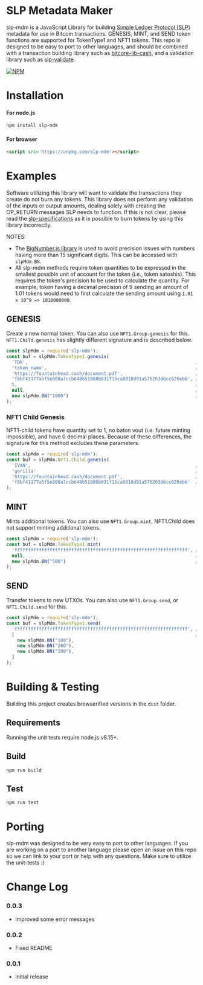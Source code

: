 # SLP Metadata Maker

slp-mdm is a JavaScript Library for building [Simple Ledger Protocol (SLP)](https://github.com/simpleledger/slp-specifications) metadata for use in Bitcoin transactions. GENESIS, MINT, and SEND token functions are supported for TokenType1 and NFT1 tokens. This repo is designed to be easy to port to other languages, and should be combined with a transaction building library such as [bitcore-lib-cash](https://github.com/bitpay/bitcore/tree/master/packages/bitcore-lib-cash), and a validation library such as [slp-validate](https://github.com/simpleledger/slp-validate).

[![NPM](https://nodei.co/npm/slp-mdm.png)](https://nodei.co/npm/slp-mdm/)


# Installation

#### For node.js
```bash
npm install slp-mdm
```

#### For browser
```html
<script src='https://unpkg.com/slp-mdm'></script>
```


# Examples

Software utilizing this library will want to validate the transactions they create do not burn any tokens. This library does not perform any validation of the inputs or output amounts, dealing solely with creating the OP_RETURN messages SLP needs to function. If this is not clear, please read the [slp-specifications](https://github.com/simpleledger/slp-specifications) as it is possible to burn tokens by using this library incorrectly.

NOTES: 

* The [BigNumber.js library](https://github.com/MikeMcl/bignumber.js) is used to avoid precision issues with numbers having more than 15 significant digits. This can be accessed with `slpMdm.BN`.
* All slp-mdm methods require token quantities to be expressed in the smallest possible unit of account for the token (i.e., token satoshis).  This requires the token's precision to be used to calculate the quantity. For example, token having a decimal precision of 9 sending an amount of 1.01 tokens would need to first calculate the sending amount using `1.01 x 10^9 => 1010000000`.

## GENESIS 

Create a new normal token. You can also use `NFT1.Group.genesis` for this. `NFT1.Child.genesis` has slightly different signature and is described below.


```js
const slpMdm = require('slp-mdm');
const buf = slpMdm.TokenType1.genesis(
  'TOK',                                                              // symbol
  'token_name',                                                       // name
  'https://fountainhead.cash/document.pdf',                           // document_uri
  'f8bf41177a5f5e808a7ccb648b51080b031f15ca8018d91a576263d6cc626eb6', // document_hash
  5,                                                                  // decimals
  null,                                                               // mint_baton_vout
  new slpMdm.BN("1000")                                               // quantity (needs to be BigNumber)
);
```

### NFT1 Child Genesis

NFT1-child tokens have quantity set to 1, no baton vout (i.e. future minting impossible), and have 0 decimal places. Because of these differences, the signature for this method excludes these parameters.

```js
const slpMdm = require('slp-mdm');
const buf = slpMdm.NFT1.Child.genesis(
  'IVAN',                                                             // symbol
  'gorilla'                                                           // name
  'https://fountainhead.cash/document.pdf',                           // document_uri
  'f8bf41177a5f5e808a7ccb648b51080b031f15ca8018d91a576263d6cc626eb6'  // document_hash
);
```

## MINT 

Mints additional tokens. You can also use `NFT1.Group.mint`, NFT1.Child does not support minting additional tokens.

```js
const slpMdm = require('slp-mdm');
const buf = slpMdm.TokenType1.mint(
  'ffffffffffffffffffffffffffffffffffffffffffffffffffffffffffffffff', // token_id
  null,                                                               // mint_baton_vout 
  new slpMdm.BN("500")                                                // quantity (needs to be BigNumber)
);
```

## SEND 

Transfer tokens to new UTXOs. You can also use `NFT1.Group.send`, or `NFT1.Child.send` for this.

```js
const slpMdm = require('slp-mdm');
const buf = slpMdm.TokenType1.send(
  'ffffffffffffffffffffffffffffffffffffffffffffffffffffffffffffffff', // token_id
  [                                                                   // slp_amounts to send
    new slpMdm.BN("100"), 
    new slpMdm.BN("200"), 
    new slpMdm.BN("300"), 
  ]
);
```

# Building & Testing

Building this project creates browserified versions in the `dist` folder.

## Requirements
Running the unit tests require node.js v8.15+. 

## Build
`npm run build`

## Test
`npm run test`


# Porting

slp-mdm was designed to be very easy to port to other languages. If you are working on a port to another language please open an issue on this repo so we can link to your port or help with any questions. Make sure to utilize the unit-tests :)


# Change Log

### 0.0.3
- Improved some error messages 

### 0.0.2
- Fixed README

### 0.0.1
- Initial release
